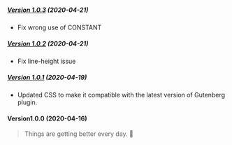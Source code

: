 ##### [Version 1.0.3](https://github.com/Codeinwp/gutenberg-menu-icons/compare/v1.0.2...v1.0.3) (2020-04-21)

- Fix wrong use of CONSTANT

##### [Version 1.0.2](https://github.com/Codeinwp/gutenberg-menu-icons/compare/v1.0.1...v1.0.2) (2020-04-21)

- Fix line-height issue

##### [Version 1.0.1](https://github.com/Codeinwp/gutenberg-menu-icons/compare/v1.0.0...v1.0.1) (2020-04-19)

- Updated CSS to make it compatible with the latest version of Gutenberg plugin.

####   Version1.0.0 (2020-04-16)

> Things are getting better every day. 🚀
